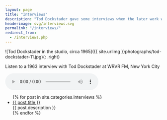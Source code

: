 ```yaml
---
layout: page
title: "Interviews"
description: "Tod Dockstader gave some interviews when the later work was released on CD by ReR Megacorp. There is also an archival radio interview from 1963."
headerimage: svg/interviews.svg
permalink: "/interviews/"
redirect_from:
  - /interviews.php
---
```


![Tod Dockstader in the studio, circa 1965]({{ site.urlimg }}photographs/tod-dockstader-11.jpg){: .right}

Listen to a 1963 interview with Tod Dockstader at WRVR FM, New York City

<audio controls>
  <source src="horse.ogg" type="audio/ogg">
  <source src="horse.mp3" type="audio/mpeg">
Your browser does not support the audio element.
</audio>

<ul>
    {% for post in site.categories.interviews %}
    <li><a href="{{ site.url }}{{ post.url }}">{{ post.title }}</a><br>{{ post.description }}</li>
    {% endfor %}
</ul>